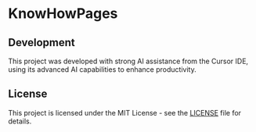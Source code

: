 # KnowHowPages

## Development

This project was developed with strong AI assistance from the Cursor IDE, using its advanced AI capabilities to enhance productivity.

## License

This project is licensed under the MIT License - see the [LICENSE](LICENSE) file for details.